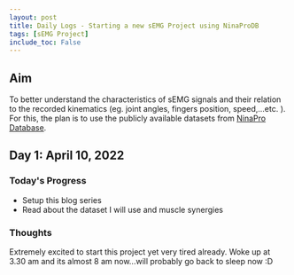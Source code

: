 ```yaml
---
layout: post
title: Daily Logs - Starting a new sEMG Project using NinaProDB
tags: [sEMG Project]
include_toc: False
---
```

## Aim
To better understand the characteristics of sEMG signals and their relation to the recorded kinematics (eg. joint 
angles, fingers position, speed,...etc. ). For this, the plan is to use the publicly available datasets from [NinaPro 
Database](http://ninaweb.hevs.ch).

## Day 1: April 10, 2022 
### Today's Progress
- Setup this blog series
- Read about the dataset I will use and muscle synergies


### Thoughts
Extremely excited to start this project yet very tired already. Woke up at 3.30 am and its almost 8 am now...will 
probably go back to sleep now :D





